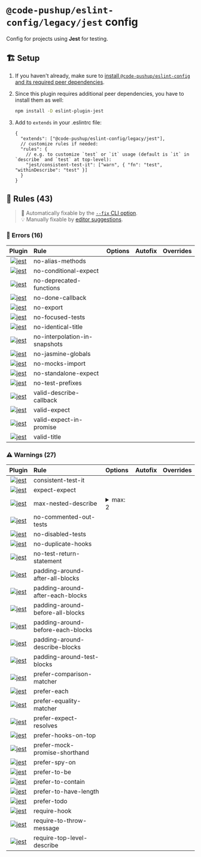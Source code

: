 # `@code-pushup/eslint-config/legacy/jest` config

Config for projects using **Jest** for testing.

## 🏗️ Setup

1. If you haven't already, make sure to [install `@code-pushup/eslint-config` and its required peer dependencies](../README.md#🏗️-setup).
2. Since this plugin requires additional peer dependencies, you have to install them as well:

   ```sh
   npm install -D eslint-plugin-jest
   ```

3. Add to `extends` in your .eslintrc file:

   ```jsonc
   {
     "extends": ["@code-pushup/eslint-config/legacy/jest"],
     // customize rules if needed:
     "rules": {
       // e.g. to customize `test` or `it` usage (default is `it` in `describe` and `test` at top-level):
       "jest/consistent-test-it": ["warn", { "fn": "test", "withinDescribe": "test" }]
     }
   }
   ```

## 📏 Rules (43)

> 🔧 Automatically fixable by the [`--fix` CLI option](https://eslint.org/docs/user-guide/command-line-interface#--fix).<br>💡 Manually fixable by [editor suggestions](https://eslint.org/docs/developer-guide/working-with-rules#providing-suggestions).

### 🚨 Errors (16)

|                                              Plugin                                               | Rule                                | Options | Autofix | Overrides |
| :-----------------------------------------------------------------------------------------------: | :---------------------------------- | :------ | :-----: | :-------: |
| [![jest](./icons/material/jest.png)](https://github.com/jest-community/eslint-plugin-jest#readme) | no-alias-methods<br />              |         |         |           |
| [![jest](./icons/material/jest.png)](https://github.com/jest-community/eslint-plugin-jest#readme) | no-conditional-expect<br />         |         |         |           |
| [![jest](./icons/material/jest.png)](https://github.com/jest-community/eslint-plugin-jest#readme) | no-deprecated-functions<br />       |         |         |           |
| [![jest](./icons/material/jest.png)](https://github.com/jest-community/eslint-plugin-jest#readme) | no-done-callback<br />              |         |         |           |
| [![jest](./icons/material/jest.png)](https://github.com/jest-community/eslint-plugin-jest#readme) | no-export<br />                     |         |         |           |
| [![jest](./icons/material/jest.png)](https://github.com/jest-community/eslint-plugin-jest#readme) | no-focused-tests<br />              |         |         |           |
| [![jest](./icons/material/jest.png)](https://github.com/jest-community/eslint-plugin-jest#readme) | no-identical-title<br />            |         |         |           |
| [![jest](./icons/material/jest.png)](https://github.com/jest-community/eslint-plugin-jest#readme) | no-interpolation-in-snapshots<br /> |         |         |           |
| [![jest](./icons/material/jest.png)](https://github.com/jest-community/eslint-plugin-jest#readme) | no-jasmine-globals<br />            |         |         |           |
| [![jest](./icons/material/jest.png)](https://github.com/jest-community/eslint-plugin-jest#readme) | no-mocks-import<br />               |         |         |           |
| [![jest](./icons/material/jest.png)](https://github.com/jest-community/eslint-plugin-jest#readme) | no-standalone-expect<br />          |         |         |           |
| [![jest](./icons/material/jest.png)](https://github.com/jest-community/eslint-plugin-jest#readme) | no-test-prefixes<br />              |         |         |           |
| [![jest](./icons/material/jest.png)](https://github.com/jest-community/eslint-plugin-jest#readme) | valid-describe-callback<br />       |         |         |           |
| [![jest](./icons/material/jest.png)](https://github.com/jest-community/eslint-plugin-jest#readme) | valid-expect<br />                  |         |         |           |
| [![jest](./icons/material/jest.png)](https://github.com/jest-community/eslint-plugin-jest#readme) | valid-expect-in-promise<br />       |         |         |           |
| [![jest](./icons/material/jest.png)](https://github.com/jest-community/eslint-plugin-jest#readme) | valid-title<br />                   |         |         |           |

### ⚠️ Warnings (27)

|                                              Plugin                                               | Rule                                    | Options                                                                                                | Autofix | Overrides |
| :-----------------------------------------------------------------------------------------------: | :-------------------------------------- | :----------------------------------------------------------------------------------------------------- | :-----: | :-------: |
| [![jest](./icons/material/jest.png)](https://github.com/jest-community/eslint-plugin-jest#readme) | consistent-test-it<br />                |                                                                                                        |         |           |
| [![jest](./icons/material/jest.png)](https://github.com/jest-community/eslint-plugin-jest#readme) | expect-expect<br />                     |                                                                                                        |         |           |
| [![jest](./icons/material/jest.png)](https://github.com/jest-community/eslint-plugin-jest#readme) | max-nested-describe<br />               | <details><summary>max: 2</summary><pre lang="json"><code>{&#13;  "max": 2&#13;}</code></pre></details> |         |           |
| [![jest](./icons/material/jest.png)](https://github.com/jest-community/eslint-plugin-jest#readme) | no-commented-out-tests<br />            |                                                                                                        |         |           |
| [![jest](./icons/material/jest.png)](https://github.com/jest-community/eslint-plugin-jest#readme) | no-disabled-tests<br />                 |                                                                                                        |         |           |
| [![jest](./icons/material/jest.png)](https://github.com/jest-community/eslint-plugin-jest#readme) | no-duplicate-hooks<br />                |                                                                                                        |         |           |
| [![jest](./icons/material/jest.png)](https://github.com/jest-community/eslint-plugin-jest#readme) | no-test-return-statement<br />          |                                                                                                        |         |           |
| [![jest](./icons/material/jest.png)](https://github.com/jest-community/eslint-plugin-jest#readme) | padding-around-after-all-blocks<br />   |                                                                                                        |         |           |
| [![jest](./icons/material/jest.png)](https://github.com/jest-community/eslint-plugin-jest#readme) | padding-around-after-each-blocks<br />  |                                                                                                        |         |           |
| [![jest](./icons/material/jest.png)](https://github.com/jest-community/eslint-plugin-jest#readme) | padding-around-before-all-blocks<br />  |                                                                                                        |         |           |
| [![jest](./icons/material/jest.png)](https://github.com/jest-community/eslint-plugin-jest#readme) | padding-around-before-each-blocks<br /> |                                                                                                        |         |           |
| [![jest](./icons/material/jest.png)](https://github.com/jest-community/eslint-plugin-jest#readme) | padding-around-describe-blocks<br />    |                                                                                                        |         |           |
| [![jest](./icons/material/jest.png)](https://github.com/jest-community/eslint-plugin-jest#readme) | padding-around-test-blocks<br />        |                                                                                                        |         |           |
| [![jest](./icons/material/jest.png)](https://github.com/jest-community/eslint-plugin-jest#readme) | prefer-comparison-matcher<br />         |                                                                                                        |         |           |
| [![jest](./icons/material/jest.png)](https://github.com/jest-community/eslint-plugin-jest#readme) | prefer-each<br />                       |                                                                                                        |         |           |
| [![jest](./icons/material/jest.png)](https://github.com/jest-community/eslint-plugin-jest#readme) | prefer-equality-matcher<br />           |                                                                                                        |         |           |
| [![jest](./icons/material/jest.png)](https://github.com/jest-community/eslint-plugin-jest#readme) | prefer-expect-resolves<br />            |                                                                                                        |         |           |
| [![jest](./icons/material/jest.png)](https://github.com/jest-community/eslint-plugin-jest#readme) | prefer-hooks-on-top<br />               |                                                                                                        |         |           |
| [![jest](./icons/material/jest.png)](https://github.com/jest-community/eslint-plugin-jest#readme) | prefer-mock-promise-shorthand<br />     |                                                                                                        |         |           |
| [![jest](./icons/material/jest.png)](https://github.com/jest-community/eslint-plugin-jest#readme) | prefer-spy-on<br />                     |                                                                                                        |         |           |
| [![jest](./icons/material/jest.png)](https://github.com/jest-community/eslint-plugin-jest#readme) | prefer-to-be<br />                      |                                                                                                        |         |           |
| [![jest](./icons/material/jest.png)](https://github.com/jest-community/eslint-plugin-jest#readme) | prefer-to-contain<br />                 |                                                                                                        |         |           |
| [![jest](./icons/material/jest.png)](https://github.com/jest-community/eslint-plugin-jest#readme) | prefer-to-have-length<br />             |                                                                                                        |         |           |
| [![jest](./icons/material/jest.png)](https://github.com/jest-community/eslint-plugin-jest#readme) | prefer-todo<br />                       |                                                                                                        |         |           |
| [![jest](./icons/material/jest.png)](https://github.com/jest-community/eslint-plugin-jest#readme) | require-hook<br />                      |                                                                                                        |         |           |
| [![jest](./icons/material/jest.png)](https://github.com/jest-community/eslint-plugin-jest#readme) | require-to-throw-message<br />          |                                                                                                        |         |           |
| [![jest](./icons/material/jest.png)](https://github.com/jest-community/eslint-plugin-jest#readme) | require-top-level-describe<br />        |                                                                                                        |         |           |
